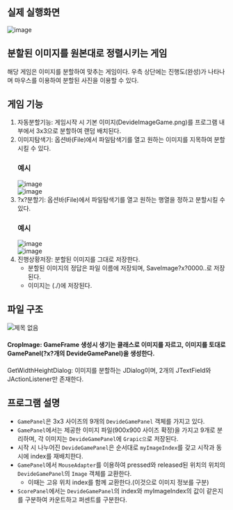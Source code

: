 ## 실제 실행화면
![image](https://github.com/junni01kim/DevideImageGame/assets/127941871/b6ffc8bb-dfd2-45cd-bf5b-6061fd5789d5)

## 분할된 이미지를 원본대로 정렬시키는 게임
 해당 게임은 이미지를 분할하여 맞추는 게임이다. 우측 상단에는 진행도(완성)가 나타나며 마우스를 이용하여 분할된 사진을 이용할 수 있다.

## 게임 기능
1) 자동분할기능: 게임시작 시 기본 이미지(DevideImageGame.png)를 프로그램 내부에서 3x3으로 분할하여 랜덤 배치된다.
2) 이미지탐색기: 옵션바(File)에서 파일탐색기를 열고 원하는 이미지를 지목하여 분할시킬 수 있다.  
   ### 예시  
   ![image](https://github.com/junni01kim/DevideImageGame/assets/127941871/53645783-2add-4546-8760-9e65ff88725f)  
   ![image](https://github.com/junni01kim/DevideImageGame/assets/127941871/5d5e626f-673d-4083-b343-bee4ffefcdca)
3) ?x?분할기: 옵션바(File)에서 파일탐색기를 열고 원하는 행열을 정하고 분할시킬 수 있다.  
   ### 예시  
   ![image](https://github.com/junni01kim/DevideImageGame/assets/127941871/d843bd1c-0a73-49dd-9cca-6f8f24531c25)  
   ![image](https://github.com/junni01kim/DevideImageGame/assets/127941871/95ad54fc-c1f7-4397-b581-f539fba3c59a)
4) 진행상황저장: 분할된 이미지를 그대로 저장한다.  
     - 분할된 이미지의 정답은 파일 이름에 저장되며, SaveImage?x?0000..로 저장된다.
     - 이미지는 (./)에 저장된다.

## 파일 구조
  ![제목 없음](https://github.com/junni01kim/DevideImageGame/assets/127941871/60ed2eab-ac08-4cda-b980-f068b9bad760)
#### CropImage: GameFrame 생성시 생기는 클래스로 이미지를 자르고, 이미지를 토대로 GamePanel(?x?개의 DevideGamePanel)을 생성한다.
GetWidthHeightDialog: 이미지를 분할하는 JDialog이며, 2개의 JTextField와 JActionListener만 존재한다.  

## 프로그램 설명
- ```GamePanel```은 3x3 사이즈의 9개의 ```DevideGamePanel``` 객체를 가지고 있다.
- ```GamePanel```에서는 제공한 이미지 파일(900x900 사이즈 확정)을 가지고 9개로 분리하며, 각 이미지는 ```DevideGamePanel```에 ```Grapic으```로 저장된다.
- 시작 시 나누어진 ```DevideGamePanel```은 순서대로 ```myImageIndex```를 갖고 시작과 동시에 index를 재배치한다.
 - ```GamePanel```에서 ```MouseAdapter```를 이용하여 pressed와 released된 위치의 위치의 ```DevideGamePanel```의 ```Image``` 객체를 교환한다.  
    - 이때는 고유 위치 index를 함께 교환한다.(이것으로 이미지 정보를 구분)
- ```ScorePanel```에서는 ```DevideGamePanel```의 index와 myImageIndex의 값이 같은지를 구분하여 카운트하고 퍼센트를 구분한다.
